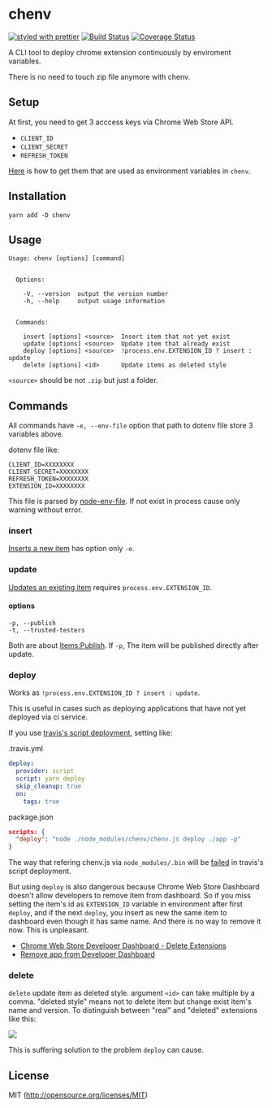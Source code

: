 # chenv
[![styled with prettier](https://img.shields.io/badge/styled_with-prettier-ff69b4.svg)](https://github.com/prettier/prettier)
[![Build Status](https://travis-ci.org/kthjm/chenv.svg?branch=master)](https://travis-ci.org/kthjm/chenv)
[![Coverage Status](https://coveralls.io/repos/github/kthjm/chenv/badge.svg?branch=master)](https://coveralls.io/github/kthjm/chenv?branch=master)

A CLI tool to deploy chrome extension continuously by enviroment variables.

There is no need to touch zip file anymore with chenv.

<!-- ![](https://nysanda.files.wordpress.com/2014/11/shaolinwoodenmen_hongkonglegends_movie_29.png) -->

## Setup
At first, you need to get 3 acccess keys via Chrome Web Store API.
* `CLIENT_ID`
* `CLIENT_SECRET`
* `REFRESH_TOKEN`

[Here](https://developer.chrome.com/webstore/using_webstore_api) is how to get them that are used as environment variables in `chenv`.

## Installation
```shell
yarn add -D chenv
```
## Usage

```shell
Usage: chenv [options] [command]


  Options:

    -V, --version  output the version number
    -h, --help     output usage information


  Commands:

    insert [options] <source>  Insert item that not yet exist
    update [options] <source>  Update item that already exist
    deploy [options] <source>  !process.env.EXTENSION_ID ? insert : update
    delete [options] <id>      Update items as deleted style
```

`<source>` should be not `.zip` but just a folder.

## Commands

All commands have `-e, --env-file` option that path to dotenv file store 3 variables above.

dotenv file like:
```.env
CLIENT_ID=XXXXXXXX
CLIENT_SECRET=XXXXXXXX
REFRESH_TOKEN=XXXXXXXX
EXTENSION_ID=XXXXXXXX
```
This file is parsed by [node-env-file](https://github.com/grimen/node-env-file). If not exist in process cause only warning without error.

### insert

[Inserts a new item](https://developer.chrome.com/webstore/webstore_api/items/insert) has option only `-e`.

### update

[Updates an existing item](https://developer.chrome.com/webstore/webstore_api/items/update) requires `process.env.EXTENSION_ID`.

#### options
`-p, --publish`  
`-t, --trusted-testers`

Both are about [Items:Publish](https://developer.chrome.com/webstore/webstore_api/items/publish). If `-p`, The item will be published directly after update.

### deploy

Works as `!process.env.EXTENSION_ID ? insert : update`.

This is useful in cases such as deploying applications that have not yet deployed via ci service.

If you use [travis's script deployment](https://docs.travis-ci.com/user/deployment/script/), setting like:

.travis.yml
```yml
deploy:
  provider: script
  script: yarn deploy
  skip_cleanup: true
  on:
    tags: true
```
package.json
```json
scripts: {
  "deploy": "node ./node_modules/chenv/chenv.js deploy ./app -p"
}
```
The way that refering chenv.js via `node_modules/.bin` will be [failed](https://github.com/travis-ci/travis-ci/issues/8505) in travis's script deployment.

But using `deploy` is also dangerous because Chrome Web Store Dashboard doesn't allow developers to remove item from dashboard. So if you miss setting the item's id as `EXTENSION_ID` variable in environment after first `deploy`, and if the next `deploy`, you insert as new the same item to dashboard even though it has same name. And there is no way to remove it now. This is unpleasant.

* [Chrome Web Store Developer Dashboard - Delete Extensions](https://groups.google.com/a/chromium.org/forum/#!topic/chromium-apps/4lu5AkM6bZw)
* [Remove app from Developer Dashboard](https://groups.google.com/a/chromium.org/forum/m/#!topic/chromium-apps/Orx2vQD-PSk)


### delete

`delete` update item as deleted style. argument `<id>` can take multiple by a comma.
"deleted style" means not to delete item but change exist item's name and version.
To distinguish between "real" and "deleted" extensions like this:

![](https://i.gyazo.com/94b02957e23015795a13ef991e600589.png)

This is suffering solution to the problem `deploy` can cause.

## License
MIT (http://opensource.org/licenses/MIT)
